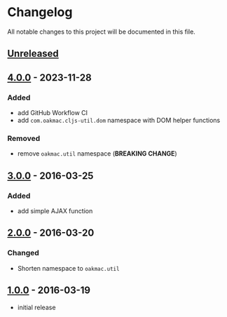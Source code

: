 # Changelog

All notable changes to this project will be documented in this file.

## [Unreleased]

## [4.0.0] - 2023-11-28

### Added

- add GitHub Workflow CI
- add `com.oakmac.cljs-util.dom` namespace with DOM helper functions

### Removed

- remove `oakmac.util` namespace (**BREAKING CHANGE**)

## [3.0.0] - 2016-03-25

### Added

- add simple AJAX function

## [2.0.0] - 2016-03-20

### Changed

- Shorten namespace to `oakmac.util`

## [1.0.0] - 2016-03-19

- initial release

[Unreleased]: https://github.com/oakmac/com.oakmac.cljs-util/compare/v4.0.0...HEAD
[4.0.0]: https://github.com/oakmac/com.oakmac.cljs-util/releases/tag/v4.0.0
[3.0.0]: https://github.com/oakmac/com.oakmac.cljs-util/tree/06ad40ca34c56ad36a96c815a429bc47537374ba
[2.0.0]: https://github.com/oakmac/com.oakmac.cljs-util/tree/54275b35de3a5427c0eb255bbd82d39c2c2e6fe8
[1.0.0]: https://github.com/oakmac/com.oakmac.cljs-util/tree/592a7abb353342a8bc9c8f1de76e2fc9eae3be64
